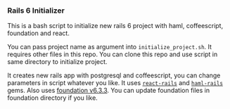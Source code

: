### Rails 6 Initializer
This is a bash script to initialize new rails 6 project with haml, coffeescript, 
foundation and react.

You can pass project name as argument into `initialize_project.sh`. It requires 
other files in this repo. You can clone this repo and use script in same 
directory to initialize project.

It creates new rails app with postgresql and coffeescript, you can change parameters 
in script whatever you like. It uses [`react-rails`](http://github.com/reactjs/react-rails) 
and [`haml-rails`](https://github.com/haml/haml-rails) gems. Also uses 
[foundation v6.3.3](https://github.com/foundation/foundation-sites). You can 
update foundation files in foundation directory if you like.

